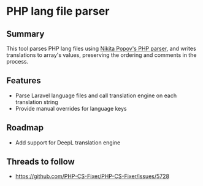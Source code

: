 # PHP lang file parser

## Summary

This tool parses PHP lang files using [Nikita Popov's PHP parser](https://github.com/nikic/PHP-Parser), and writes translations to array's values, preserving the ordering and comments in the process.

## Features

- Parse Laravel language files and call translation engine on each translation string
- Provide manual overrides for language keys

## Roadmap

- Add support for DeepL translation engine

## Threads to follow

- https://github.com/PHP-CS-Fixer/PHP-CS-Fixer/issues/5728